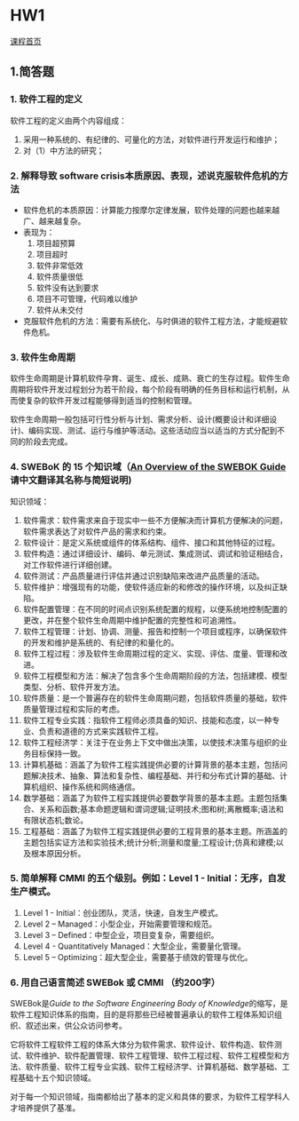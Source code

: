 # HW1
[课程首页](https://sysu-swsad.github.io/)

## 1.简答题  

### 1. 软件工程的定义

软件工程的定义由两个内容组成：
1. 采用一种系统的、有纪律的、可量化的方法，对软件进行开发运行和维护；
2. 对（1）中方法的研究；

### 2. 解释导致 software crisis本质原因、表现，述说克服软件危机的方法

- 软件危机的本质原因：计算能力按摩尔定律发展，软件处理的问题也越来越广、越来越复杂。
- 表现为：
    1. 项目超预算
    2. 项目超时
    3. 软件非常低效
    4. 软件质量很低
    5. 软件没有达到要求
    6. 项目不可管理，代码难以维护
    7. 软件从未交付
- 克服软件危机的方法：需要有系统化、与时俱进的软件工程方法，才能规避软件危机。

### 3. 软件生命周期 

软件生命周期是计算机软件孕育、诞生、成长、成熟、衰亡的生存过程。软件生命周期将软件开发过程划分为若干阶段，每个阶段有明确的任务目标和运行机制，从而使复杂的软件开发过程能够得到适当的控制和管理。

软件生命周期一般包括可行性分析与计划、需求分析、设计(概要设计和详细设计)、编码实现、测试、运行与维护等活动。这些活动应当以适当的方式分配到不同的阶段去完成。

### 4. SWEBoK 的 15 个知识域（[An Overview of the SWEBOK Guide](https://www.sebokwiki.org/wiki/An_Overview_of_the_SWEBOK_Guide) 请中文翻译其名称与简短说明)

知识领域： 

1. 软件需求：软件需求来自于现实中一些不方便解决而计算机方便解决的问题，软件需求表达了对软件产品的需求和约束。
2. 软件设计：是定义系统或组件的体系结构、组件、接口和其他特征的过程。
3. 软件构造：通过详细设计、编码、单元测试、集成测试、调试和验证相结合，对工作软件进行详细创建。
4. 软件测试：产品质量进行评估并通过识别缺陷来改进产品质量的活动。
5. 软件维护：增强现有的功能，使软件适应新的和修改的操作环境，以及纠正缺陷。
6. 软件配置管理：在不同的时间点识别系统配置的规程，以便系统地控制配置的更改，并在整个软件生命周期中维护配置的完整性和可追溯性。
7. 软件工程管理：计划、协调、测量、报告和控制一个项目或程序，以确保软件的开发和维护是系统的、有纪律的和量化的。
8. 软件工程过程：涉及软件生命周期过程的定义、实现、评估、度量、管理和改进。
9. 软件工程模型和方法：解决了包含多个生命周期阶段的方法，包括建模、模型类型、分析、软件开发方法。
10. 软件质量：是一个普遍存在的软件生命周期问题，包括软件质量的基础，软件质量管理过程和实际的考虑。
11. 软件工程专业实践：指软件工程师必须具备的知识、技能和态度，以一种专业、负责和道德的方式来实践软件工程。
12. 软件工程经济学：关注于在业务上下文中做出决策，以使技术决策与组织的业务目标保持一致。
13. 计算机基础：涵盖了为软件工程实践提供必要的计算背景的基本主题，包括问题解决技术、抽象、算法和复杂性、编程基础、并行和分布式计算的基础、计算机组织、操作系统和网络通信。
14. 数学基础：涵盖了为软件工程实践提供必要数学背景的基本主题。主题包括集合、关系和函数;基本命题逻辑和谓词逻辑;证明技术;图和树;离散概率;语法和有限状态机;数论。
15. 工程基础：涵盖了为软件工程实践提供必要的工程背景的基本主题。所涵盖的主题包括实证方法和实验技术;统计分析;测量和度量;工程设计;仿真和建模;以及根本原因分析。

### 5. 简单解释 CMMI 的五个级别。例如：Level 1 - Initial：无序，自发生产模式。 

1. Level 1 - Initial：创业团队，灵活，快速，自发生产模式。
2. Level 2 – Managed：小型企业，开始需要管理和规范。
3. Level 3 – Defined：中型企业，项目变复杂，需要组织。
4. Level 4 - Quantitatively Managed：大型企业，需要量化管理。
5. Level 5 – Optimizing：超大型企业，需要基于绩效的管理与优化。

### 6. 用自己语言简述 SWEBok 或 CMMI （约200字）

SWEBok是*Guide to the Software Engineering Body of Knowledge*的缩写，是软件工程知识体系的指南，目的是将那些已经被普遍承认的软件工程体系知识组织、叙述出来，供公众访问参考。

它将软件工程软件工程的体系大体分为软件需求、软件设计、软件构造、软件测试、软件维护、软件配置管理、软件工程管理、软件工程过程、软件工程模型和方法、软件质量、软件工程专业实践、软件工程经济学、计算机基础、数学基础、工程基础十五个知识领域。

对于每一个知识领域，指南都给出了基本的定义和具体的要求，为软件工程学科人才培养提供了基准。